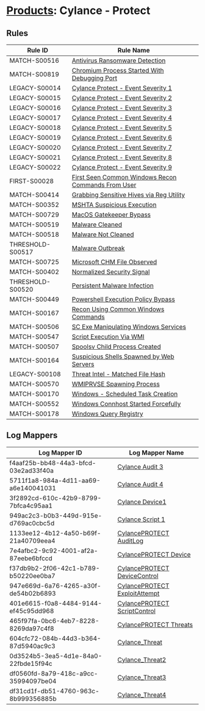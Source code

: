 # [Products](README.md): Cylance - Protect

## Rules

|Rule ID|Rule Name|
|----|----|
|MATCH-S00516|[Antivirus Ransomware Detection](../rules/MATCH-S00516.md)|
|MATCH-S00819|[Chromium Process Started With Debugging Port](../rules/MATCH-S00819.md)|
|LEGACY-S00014|[Cylance Protect - Event Severity 1](../rules/LEGACY-S00014.md)|
|LEGACY-S00015|[Cylance Protect - Event Severity 2](../rules/LEGACY-S00015.md)|
|LEGACY-S00016|[Cylance Protect - Event Severity 3](../rules/LEGACY-S00016.md)|
|LEGACY-S00017|[Cylance Protect - Event Severity 4](../rules/LEGACY-S00017.md)|
|LEGACY-S00018|[Cylance Protect - Event Severity 5](../rules/LEGACY-S00018.md)|
|LEGACY-S00019|[Cylance Protect - Event Severity 6](../rules/LEGACY-S00019.md)|
|LEGACY-S00020|[Cylance Protect - Event Severity 7](../rules/LEGACY-S00020.md)|
|LEGACY-S00021|[Cylance Protect - Event Severity 8](../rules/LEGACY-S00021.md)|
|LEGACY-S00022|[Cylance Protect - Event Severity 9](../rules/LEGACY-S00022.md)|
|FIRST-S00028|[First Seen Common Windows Recon Commands From User](../rules/FIRST-S00028.md)|
|MATCH-S00414|[Grabbing Sensitive Hives via Reg Utility](../rules/MATCH-S00414.md)|
|MATCH-S00352|[MSHTA Suspicious Execution](../rules/MATCH-S00352.md)|
|MATCH-S00729|[MacOS Gatekeeper Bypass](../rules/MATCH-S00729.md)|
|MATCH-S00519|[Malware Cleaned](../rules/MATCH-S00519.md)|
|MATCH-S00518|[Malware Not Cleaned](../rules/MATCH-S00518.md)|
|THRESHOLD-S00517|[Malware Outbreak](../rules/THRESHOLD-S00517.md)|
|MATCH-S00725|[Microsoft CHM File Observed](../rules/MATCH-S00725.md)|
|MATCH-S00402|[Normalized Security Signal](../rules/MATCH-S00402.md)|
|THRESHOLD-S00520|[Persistent Malware Infection](../rules/THRESHOLD-S00520.md)|
|MATCH-S00449|[Powershell Execution Policy Bypass](../rules/MATCH-S00449.md)|
|MATCH-S00167|[Recon Using Common Windows Commands](../rules/MATCH-S00167.md)|
|MATCH-S00506|[SC Exe Manipulating Windows Services](../rules/MATCH-S00506.md)|
|MATCH-S00547|[Script Execution Via WMI](../rules/MATCH-S00547.md)|
|MATCH-S00507|[Spoolsv Child Process Created](../rules/MATCH-S00507.md)|
|MATCH-S00164|[Suspicious Shells Spawned by Web Servers](../rules/MATCH-S00164.md)|
|LEGACY-S00108|[Threat Intel - Matched File Hash](../rules/LEGACY-S00108.md)|
|MATCH-S00570|[WMIPRVSE Spawning Process](../rules/MATCH-S00570.md)|
|MATCH-S00170|[Windows - Scheduled Task Creation](../rules/MATCH-S00170.md)|
|MATCH-S00552|[Windows Connhost Started Forcefully](../rules/MATCH-S00552.md)|
|MATCH-S00178|[Windows Query Registry](../rules/MATCH-S00178.md)|


## Log Mappers

|Log Mapper ID|Log Mapper Name|
|----|----|
|f4aaf25b-bb48-44a3-bfcd-03e2ad33f40a|[Cylance Audit 3](../mappings/f4aaf25b-bb48-44a3-bfcd-03e2ad33f40a.md)|
|5711f1a8-984a-4d11-aa69-a6e140041031|[Cylance Audit 4](../mappings/5711f1a8-984a-4d11-aa69-a6e140041031.md)|
|3f2892cd-610c-42b9-8799-7bfca4c95aa1|[Cylance Device1](../mappings/3f2892cd-610c-42b9-8799-7bfca4c95aa1.md)|
|949ac2c3-b0b3-449d-915e-d769ac0cbc5d|[Cylance Script 1](../mappings/949ac2c3-b0b3-449d-915e-d769ac0cbc5d.md)|
|1133ee12-4b12-4a50-b69f-21a40709eea4|[CylancePROTECT AuditLog](../mappings/1133ee12-4b12-4a50-b69f-21a40709eea4.md)|
|7e4afbc2-9c92-4001-af2a-87eebe6bfccd|[CylancePROTECT Device](../mappings/7e4afbc2-9c92-4001-af2a-87eebe6bfccd.md)|
|f37db9b2-2f06-42c1-b789-b50220ee0ba7|[CylancePROTECT DeviceControl](../mappings/f37db9b2-2f06-42c1-b789-b50220ee0ba7.md)|
|947e669d-6a76-4265-a30f-de54b02b6893|[CylancePROTECT ExploitAttempt](../mappings/947e669d-6a76-4265-a30f-de54b02b6893.md)|
|401e6615-f0a8-4484-9144-ef45c95dd968|[CylancePROTECT ScriptControl](../mappings/401e6615-f0a8-4484-9144-ef45c95dd968.md)|
|465f97fa-0bc6-4eb7-8228-8269da97c4f8|[CylancePROTECT Threats](../mappings/465f97fa-0bc6-4eb7-8228-8269da97c4f8.md)|
|604cfc72-084b-44d3-b364-87d5940ac9c3|[Cylance_Threat](../mappings/604cfc72-084b-44d3-b364-87d5940ac9c3.md)|
|0d3524b5-3ea5-4d1e-84a0-22fbde15f94c|[Cylance_Threat2](../mappings/0d3524b5-3ea5-4d1e-84a0-22fbde15f94c.md)|
|df0560fd-8a79-418c-a9cc-35994097be04|[Cylance_Threat3](../mappings/df0560fd-8a79-418c-a9cc-35994097be04.md)|
|df31cd1f-db51-4760-963c-8b999356885b|[Cylance_Threat4](../mappings/df31cd1f-db51-4760-963c-8b999356885b.md)|


